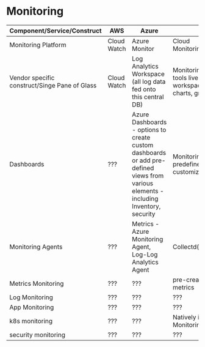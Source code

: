 # Monitoring


| Component/Service/Construct| AWS | Azure | GCP | IBM |
|----------------------------|-----|-------|-----|-----|
| Monitoring Platform | Cloud Watch| Azure Monitor | Cloud Monitoring(OldName:Stackdriver) | ???|
| Vendor specific construct/Singe Pane of Glass | Cloud Watch| Log Analytics Workspace (all log data fed onto this central DB) | Monitoring Workspace - All Mon. tools live in this space. Within workspace Metrics are viewed in charts, grouped in dashboards | ???|
| Dashboards| ??? | Azure Dashboards - options to create custom dashboards or add pre-defined views from various elements - including Inventory, security | Monitoring Workspace-has predefined dashboards, can be customized | ???|
| Monitoring Agents| ??? | Metrics - Azure Monitoring Agent, Log-Log Analytics Agent | Collectd(metrics) & FluentD(log) | ???|
| Metrics Monitoring| ??? | ??? | pre-created metrics & custom metrics | ???|
| Log Monitoring| ??? | ??? | ??? | ???|
| App Monitoring| ??? | ??? | ??? | ???|
| k8s monitoring| ??? | ??? | Natively integrated with Cloud Monitoring & Logging | ???|
| security monitoring| ??? | ??? | ??? | ???|





   



